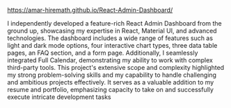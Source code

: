 https://amar-hiremath.github.io/React-Admin-Dashboard/

I independently developed a feature-rich React Admin Dashboard from the ground up, showcasing my expertise in React, Material UI, and advanced technologies. The dashboard includes a wide range of features such as light and dark mode options, four interactive chart types, three data table pages, an FAQ section, and a form page. Additionally, I seamlessly integrated Full Calendar, demonstrating my ability to work with complex third-party tools. This project's extensive scope and complexity highlighted my strong problem-solving skills and my capability to handle challenging and ambitious projects effectively. It serves as a valuable addition to my resume and portfolio, emphasizing capacity to take on and successfully execute intricate development tasks
